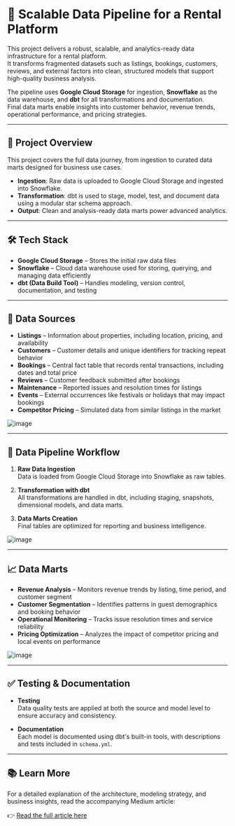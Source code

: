 # 🏡 Scalable Data Pipeline for a Rental Platform

This project delivers a robust, scalable, and analytics-ready data infrastructure for a rental platform.  
It transforms fragmented datasets such as listings, bookings, customers, reviews, and external factors into clean, structured models that support high-quality business analysis.

The pipeline uses **Google Cloud Storage** for ingestion, **Snowflake** as the data warehouse, and **dbt** for all transformations and documentation.  
Final data marts enable insights into customer behavior, revenue trends, operational performance, and pricing strategies.

---

## 📌 Project Overview

This project covers the full data journey, from ingestion to curated data marts designed for business use cases.

- **Ingestion**: Raw data is uploaded to Google Cloud Storage and ingested into Snowflake.  
- **Transformation**: dbt is used to stage, model, test, and document data using a modular star schema approach.  
- **Output**: Clean and analysis-ready data marts power advanced analytics.

---

## 🛠️ Tech Stack

- **Google Cloud Storage** – Stores the initial raw data files  
- **Snowflake** – Cloud data warehouse used for storing, querying, and managing data efficiently  
- **dbt (Data Build Tool)** – Handles modeling, version control, documentation, and testing

---

## 📂 Data Sources

- **Listings** – Information about properties, including location, pricing, and availability  
- **Customers** – Customer details and unique identifiers for tracking repeat behavior  
- **Bookings** – Central fact table that records rental transactions, including dates and total price  
- **Reviews** – Customer feedback submitted after bookings  
- **Maintenance** – Reported issues and resolution times for listings  
- **Events** – External occurrences like festivals or holidays that may impact bookings  
- **Competitor Pricing** – Simulated data from similar listings in the market

![image](https://github.com/user-attachments/assets/db6133b7-b62a-465d-942a-ae8264b9de2b)

---

## 🔄 Data Pipeline Workflow

1. **Raw Data Ingestion**  
   Data is loaded from Google Cloud Storage into Snowflake as raw tables.

2. **Transformation with dbt**  
   All transformations are handled in dbt, including staging, snapshots, dimensional models, and data marts.

3. **Data Marts Creation**  
   Final tables are optimized for reporting and business intelligence.

![image](https://github.com/user-attachments/assets/d4daf4f8-57c2-4c7d-8944-0839dcbfc318)

---

## 📈 Data Marts

- **Revenue Analysis** – Monitors revenue trends by listing, time period, and customer segment  
- **Customer Segmentation** – Identifies patterns in guest demographics and booking behavior  
- **Operational Monitoring** – Tracks issue resolution times and service reliability  
- **Pricing Optimization** – Analyzes the impact of competitor pricing and local events on performance

![image](https://github.com/user-attachments/assets/a3bfadd8-fabf-4446-afee-812e40a75167)

---

## ✅ Testing & Documentation

- **Testing**  
  Data quality tests are applied at both the source and model level to ensure accuracy and consistency.

- **Documentation**  
  Each model is documented using dbt's built-in tools, with descriptions and tests included in `schema.yml`.

---

## 📚 Learn More

For a detailed explanation of the architecture, modeling strategy, and business insights, read the accompanying Medium article:

👉 [Read the full article here](https://medium.com/@timmy_tesla/building-a-scalable-data-pipeline-for-a-rental-platform-unlocking-actionable-insights-with-dbt-and-07916b27d9bc)


